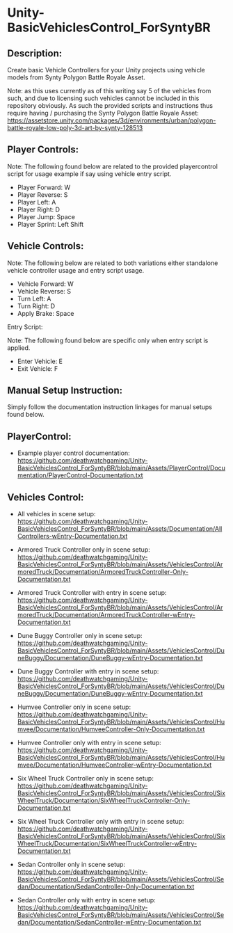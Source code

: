 # Unity-BasicVehiclesControl_ForSyntyBR

Description:
------------


Create basic Vehicle Controllers for your Unity projects using vehicle models
from Synty Polygon Battle Royale Asset.


 Note: as this uses currently as of this writing say 5 of the vehicles from such, and due to licensing such vehicles cannot be included in this repository obviously. As such the provided scripts and instructions thus require having / purchasing the Synty Polygon Battle Royale Asset:  https://assetstore.unity.com/packages/3d/environments/urban/polygon-battle-royale-low-poly-3d-art-by-synty-128513



Player Controls: 
----------------


  Note: The following found below are related to the provided playercontrol script for usage example if say using vehicle entry script.


* Player Forward:   W
* Player Reverse:   S
* Player Left:      A
* Player Right:     D
* Player Jump:      Space
* Player Sprint:    Left Shift


Vehicle Controls: 
-----------------


  Note: The following below are related to both variations either standalone vehicle controller usage and entry script usage.


* Vehicle Forward:  W
* Vehicle Reverse:  S
* Turn Left:        A
* Turn Right:       D
* Apply Brake:      Space


Entry Script: 


  Note: The following found below are specific only when entry script is applied.


* Enter Vehicle:    E
* Exit Vehicle:     F


Manual Setup Instruction:
-------------------------

Simply follow the documentation instruction linkages for manual setups found below.


PlayerControl:
--------------

* Example player control documentation: https://github.com/deathwatchgaming/Unity-BasicVehiclesControl_ForSyntyBR/blob/main/Assets/PlayerControl/Documentation/PlayerControl-Documentation.txt


Vehicles Control:
-----------------

* All vehicles in scene setup: https://github.com/deathwatchgaming/Unity-BasicVehiclesControl_ForSyntyBR/blob/main/Assets/Documentation/AllControllers-wEntry-Documentation.txt

* Armored Truck Controller only in scene setup: https://github.com/deathwatchgaming/Unity-BasicVehiclesControl_ForSyntyBR/blob/main/Assets/VehiclesControl/ArmoredTruck/Documentation/ArmoredTruckController-Only-Documentation.txt


* Armored Truck Controller with entry in scene setup: https://github.com/deathwatchgaming/Unity-BasicVehiclesControl_ForSyntyBR/blob/main/Assets/VehiclesControl/ArmoredTruck/Documentation/ArmoredTruckController-wEntry-Documentation.txt


* Dune Buggy Controller only in scene setup: https://github.com/deathwatchgaming/Unity-BasicVehiclesControl_ForSyntyBR/blob/main/Assets/VehiclesControl/DuneBuggy/Documentation/DuneBuggy-wEntry-Documentation.txt


* Dune Buggy Controller with entry in scene setup: https://github.com/deathwatchgaming/Unity-BasicVehiclesControl_ForSyntyBR/blob/main/Assets/VehiclesControl/DuneBuggy/Documentation/DuneBuggy-wEntry-Documentation.txt


* Humvee Controller only in scene setup: https://github.com/deathwatchgaming/Unity-BasicVehiclesControl_ForSyntyBR/blob/main/Assets/VehiclesControl/Humvee/Documentation/HumveeController-Only-Documentation.txt


* Humvee Controller only with entry in scene setup: https://github.com/deathwatchgaming/Unity-BasicVehiclesControl_ForSyntyBR/blob/main/Assets/VehiclesControl/Humvee/Documentation/HumveeController-wEntry-Documentation.txt


* Six Wheel Truck Controller only in scene setup: https://github.com/deathwatchgaming/Unity-BasicVehiclesControl_ForSyntyBR/blob/main/Assets/VehiclesControl/SixWheelTruck/Documentation/SixWheelTruckController-Only-Documentation.txt


* Six Wheel Truck Controller only with entry in scene setup: https://github.com/deathwatchgaming/Unity-BasicVehiclesControl_ForSyntyBR/blob/main/Assets/VehiclesControl/SixWheelTruck/Documentation/SixWheelTruckController-wEntry-Documentation.txt


* Sedan Controller only in scene setup: https://github.com/deathwatchgaming/Unity-BasicVehiclesControl_ForSyntyBR/blob/main/Assets/VehiclesControl/Sedan/Documentation/SedanController-Only-Documentation.txt


* Sedan Controller only with entry in scene setup: https://github.com/deathwatchgaming/Unity-BasicVehiclesControl_ForSyntyBR/blob/main/Assets/VehiclesControl/Sedan/Documentation/SedanController-wEntry-Documentation.txt

 